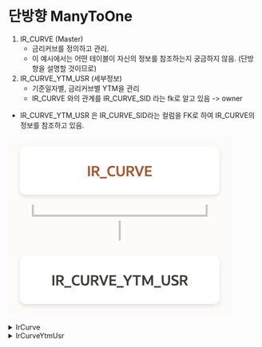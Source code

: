 # 단방향 ManyToOne

1. &#x20;IR\_CURVE (Master)
   * 금리커브를 정의하고 관리.
   * 이 예시에서는 어떤 테이블이 자신의 정보를 참조하는지 궁금하지 않음. (단방향을 설명할 것이므로)  &#x20;
2. IR\_CURVE\_YTM\_USR (세부정보)&#x20;
   * 기준일자별, 금리커브별 YTM을 관리
   * IR\_CURVE 와의 관계를 IR\_CURVE\_SID 라는 fk로 알고 있음 -> owner&#x20;



* IR\_CURVE\_YTM\_USR 은 IR\_CURVE\_SID라는 컬럼을 FK로 하여 IR\_CURVE의 정보를 참조하고 있음.

![](<../../../.gitbook/assets/image (5).png>)

<details>

<summary>IrCurve</summary>

*

    <figure><img src="../../../.gitbook/assets/image (4).png" alt=""><figcaption></figcaption></figure>
*

    <figure><img src="../../../.gitbook/assets/image (6).png" alt=""><figcaption></figcaption></figure>
* IrCurve 정보를 읽을 때, IrCurveYtmUsr 등 자신을 참조하는 정보도 함께 알고 싶음 ? (x)
  * 이 경우 IrCurve class에는 관계를 정의하지 않음.&#x20;
* 만약 IrCurve 정보를 읽을 때, IrCurveYtmUsr 기준일자별 이력내역 정보도 함께 알고 싶다면 ( 단방향이 아니라면 )
  * oneToMany 관계를 class에 정의해야 함 => 다른 예시 page에서 설명.&#x20;

</details>

<details>

<summary>IrCurveYtmUsr</summary>

*

    <figure><img src="../../../.gitbook/assets/image (33).png" alt=""><figcaption></figcaption></figure>
*

    <figure><img src="../../../.gitbook/assets/image (37).png" alt=""><figcaption></figcaption></figure>
* IrCurveYtmUsr가 relation owner 임 (관계의 주인을 Owner라고 함)

```java
@ManyToOne
@JoinColumn(name = "IR_CURVE_SID" , referencedColumnName ="SID")
private IrCurve irCurve ;
```

* IrCurveYtmUsr를 읽을 때 관련된 IrCurve 정보도 알고 싶음. (o) ->필요한 쪽이 관계의 주인이 됨&#x20;
  * IrCurveYtmUsr (Many)  <- IrCurve (one)
  * IR\_CURVE\_YTM\_USR.IR\_CURVE\_SID = IR\_CURVE.SID &#x20;

</details>

